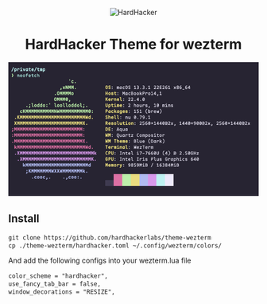 <p align="center">
  <img width="180" src="https://github.com/hardhackerlabs/themes/raw/master/media/logo/logo.png" alt="HardHacker">
</p>

<h1 align="center">
  HardHacker Theme for wezterm
</h1>

![screenshot](screenshot.png)

## Install

```shell
git clone https://github.com/hardhackerlabs/theme-wezterm
cp ./theme-wezterm/hardhacker.toml ~/.config/wezterm/colors/
```

And add the following configs into your wezterm.lua file

```
color_scheme = "hardhacker",
use_fancy_tab_bar = false,
window_decorations = "RESIZE",
```
